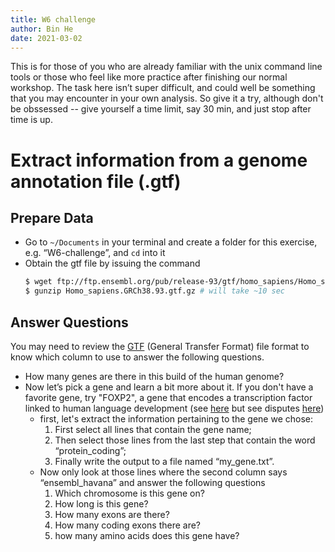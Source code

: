 ```yaml
---
title: W6 challenge
author: Bin He
date: 2021-03-02
---
```


This is for those of you who are already familiar with the unix command line tools or those who feel like more practice after finishing our normal workshop. The task here isn’t super difficult, and could well be something that you may encounter in your own analysis. So give it a try, although don't be obssessed -- give yourself a time limit, say 30 min, and just stop after time is up.

Extract information from a genome annotation file (.gtf)
========================================================

Prepare Data
------------
- Go to `~/Documents` in your terminal and create a folder for this exercise, e.g. “W6-challenge”, and `cd` into it
- Obtain the gtf file by issuing the command
    ```bash
    $ wget ftp://ftp.ensembl.org/pub/release-93/gtf/homo_sapiens/Homo_sapiens.GRCh38.93.gtf.gz
    $ gunzip Homo_sapiens.GRCh38.93.gtf.gz # will take ~10 sec
    ```

Answer Questions
----------------
You may need to review the [GTF](https://useast.ensembl.org/info/website/upload/gff.html) (General Transfer Format) file format to know which column to use to answer the following questions.
- How many genes are there in this build of the human genome?
- Now let’s pick a gene and learn a bit more about it. If you don't have a favorite gene, try "FOXP2", a gene that encodes a transcription factor linked to human language development (see [here](https://www.sciencedirect.com/science/article/pii/S096098221831546X) but see disputes [here](https://doi.org/10.1016/j.cell.2018.06.048))
    - first, let's extract the information pertaining to the gene we chose:
        1. First select all lines that contain the gene name; 
        1. Then select those lines from the last step that contain the word “protein_coding”;
        1. Finally write the output to a file named “my_gene.txt”.
    - Now only look at those lines where the second column says “ensembl_havana” and answer the following questions
        1. Which chromosome is this gene on?
        1. How long is this gene?
        1. How many exons are there?
        1. How many coding exons there are?
        1. how many amino acids does this gene have?
